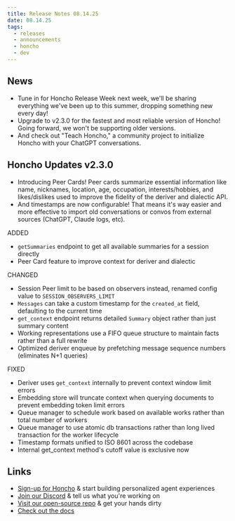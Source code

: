 ```yaml
---
title: Release Notes 08.14.25
date: 08.14.25
tags:
  - releases
  - announcements
  - honcho
  - dev
---
```


## News

- Tune in for Honcho Release Week next week, we'll be sharing everything we've been up to this summer, dropping something new every day!
- Upgrade to v2.3.0 for the fastest and most reliable version of Honcho! Going forward, we won't be supporting older versions.
- And check out "Teach Honcho," a community project to initialize Honcho with your ChatGPT conversations.

## Honcho Updates v2.3.0

- Introducing Peer Cards! Peer cards summarize essential information like name, nicknames, location, age, occupation, interests/hobbies, and likes/dislikes used to improve the fidelity of the deriver and dialectic API.
- And timestamps are now configurable! That means it's way easier and more effective to import old conversations or convos from external sources (ChatGPT, Claude logs, etc).

ADDED

- `getSummaries` endpoint to get all available summaries for a session directly
- Peer Card feature to improve context for deriver and dialectic

CHANGED

- Session Peer limit to be based on observers instead, renamed config value to `SESSION_OBSERVERS_LIMIT`
- `Messages` can take a custom timestamp for the `created_at` field, defaulting to the current time
- `get_context` endpoint returns detailed `Summary` object rather than just summary content
- Working representations use a FIFO queue structure to maintain facts rather than a full rewrite
- Optimized deriver enqueue by prefetching message sequence numbers (eliminates N+1 queries)

FIXED

- Deriver uses `get_context` internally to prevent context window limit errors
- Embedding store will truncate context when querying documents to prevent embedding token limit errors
- Queue manager to schedule work based on available works rather than total number of workers
- Queue manager to use atomic db transactions rather than long lived transaction for the worker lifecycle
- Timestamp formats unified to ISO 8601 across the codebase
- Internal get_context method's cutoff value is exclusive now

## Links

- [Sign-up for Honcho](https://app.honcho.dev/) & start building personalized agent experiences
- [Join our Discord](https://discord.gg/honcho) & tell us what you're working on
- [Visit our open-source repo](https://github.com/plastic-labs/honcho) & get your hands dirty
- [Check out the docs](https://docs.honcho.dev)
